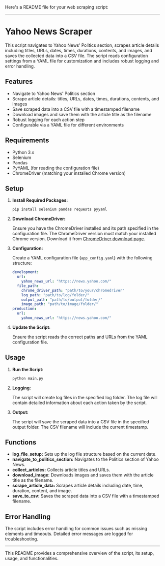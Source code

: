 Here's a README file for your web scraping script:

---

# Yahoo News Scraper

This script navigates to Yahoo News' Politics section, scrapes article details including titles, URLs, dates, times, durations, contents, and images, and saves the collected data into a CSV file. The script reads configuration settings from a YAML file for customization and includes robust logging and error handling.

## Features

- Navigate to Yahoo News' Politics section
- Scrape article details: titles, URLs, dates, times, durations, contents, and images
- Save scraped data into a CSV file with a timestamped filename
- Download images and save them with the article title as the filename
- Robust logging for each action step
- Configurable via a YAML file for different environments

## Requirements

- Python 3.x
- Selenium
- Pandas
- PyYAML (for reading the configuration file)
- ChromeDriver (matching your installed Chrome version)

## Setup

1. **Install Required Packages:**

   ```bash
   pip install selenium pandas requests pyyaml
   ```

2. **Download ChromeDriver:**
   
   Ensure you have the ChromeDriver installed and its path specified in the configuration file. The ChromeDriver version must match your installed Chrome version. Download it from [ChromeDriver download page](https://sites.google.com/a/chromium.org/chromedriver/downloads).

3. **Configuration:**

   Create a YAML configuration file (`app_config.yaml`) with the following structure:

   ```yaml
   development:
     url:
       yahoo_news_url: "https://news.yahoo.com/"
     file_path:
       chrome_driver_path: "path/to/your/chromedriver"
       log_path: "path/to/log/folder/"
       output_path: "path/to/output/folder/"
       image_path: "path/to/image/folder/"
   production:
     url:
       yahoo_news_url: "https://news.yahoo.com/"
   ```

4. **Update the Script:**

   Ensure the script reads the correct paths and URLs from the YAML configuration file.

## Usage

1. **Run the Script:**

   ```bash
   python main.py
   ```

2. **Logging:**

   The script will create log files in the specified log folder. The log file will contain detailed information about each action taken by the script.

3. **Output:**

   The script will save the scraped data into a CSV file in the specified output folder. The CSV filename will include the current timestamp.

## Functions

- **log_file_setup:** Sets up the log file structure based on the current date.
- **navigate_to_politics_section:** Navigates to the Politics section of Yahoo News.
- **collect_articles:** Collects article titles and URLs.
- **download_image:** Downloads images and saves them with the article title as the filename.
- **scrape_article_data:** Scrapes article details including date, time, duration, content, and image.
- **save_to_csv:** Saves the scraped data into a CSV file with a timestamped filename.

## Error Handling

The script includes error handling for common issues such as missing elements and timeouts. Detailed error messages are logged for troubleshooting.

---

This README provides a comprehensive overview of the script, its setup, usage, and functionalities.
